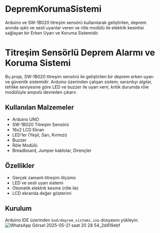 # DepremKorumaSistemi
Arduino ve SW-1B020 titreşim sensörü kullanılarak geliştirilen, deprem anında ışıklı ve sesli uyarılar veren ve röle modülü ile elektrik kesintisi sağlayan bir Erken Uyarı ve Koruma Sistemidir.
# Titreşim Sensörlü Deprem Alarmı ve Koruma Sistemi

Bu proje, SW-1B020 titreşim sensörü ile geliştirilen bir deprem erken uyarı ve güvenlik sistemidir. Arduino üzerinden çalışan sistem; sarsıntıyı algılar, tehlike seviyesine göre LED ve buzzer ile uyarı verir, kritik durumda röle modülüyle ampulü devreden çıkarır.

## Kullanılan Malzemeler
- Arduino UNO
- SW-1B020 Titreşim Sensörü
- 16x2 LCD Ekran
- LED'ler (Yeşil, Sarı, Kırmızı)
- Buzzer
- Röle Modülü
- Breadboard, Jumper kablolar, Dirençler

## Özellikler
- Gerçek zamanlı titreşim ölçümü
- LED ve sesli uyarı sistemi
- Otomatik elektrik kesme (röle ile)
- LCD ekranda değer gösterimi

## Kurulum
Arduino IDE üzerinden `kod/deprem_sistemi.ino` dosyasını yükleyin.
![WhatsApp Görsel 2025-05-21 saat 20 28 54_2d419ebf](https://github.com/user-attachments/assets/fb4c66aa-5394-4975-b36a-0fad71275bd5)

